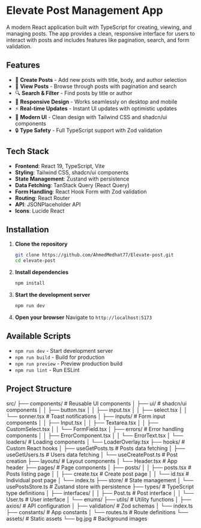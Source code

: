 # Elevate Post Management App

A modern React application built with TypeScript for creating, viewing, and managing posts. The app provides a clean, responsive interface for users to interact with posts and includes features like pagination, search, and form validation.

## Features

- 📝 **Create Posts** - Add new posts with title, body, and author selection
- 👀 **View Posts** - Browse through posts with pagination and search
- 🔍 **Search & Filter** - Find posts by title or author
- 📱 **Responsive Design** - Works seamlessly on desktop and mobile
- ⚡ **Real-time Updates** - Instant UI updates with optimistic updates
- 🎨 **Modern UI** - Clean design with Tailwind CSS and shadcn/ui components
- 🔒 **Type Safety** - Full TypeScript support with Zod validation

## Tech Stack

- **Frontend**: React 19, TypeScript, Vite
- **Styling**: Tailwind CSS, shadcn/ui components
- **State Management**: Zustand with persistence
- **Data Fetching**: TanStack Query (React Query)
- **Form Handling**: React Hook Form with Zod validation
- **Routing**: React Router
- **API**: JSONPlaceholder API
- **Icons**: Lucide React

## Installation

1. **Clone the repository**
   ```bash
   git clone https://github.com/AhmedMedhat77/Elevate-post.git
   cd elevate-post
   ```

2. **Install dependencies**
   ```bash
   npm install
   ```

3. **Start the development server**
   ```bash
   npm run dev
   ```

4. **Open your browser**
   Navigate to `http://localhost:5173`

## Available Scripts

- `npm run dev` - Start development server
- `npm run build` - Build for production
- `npm run preview` - Preview production build
- `npm run lint` - Run ESLint

## Project Structure
src/
├── components/           # Reusable UI components
│   ├── ui/              # shadcn/ui components
│   │   ├── button.tsx
│   │   ├── input.tsx
│   │   ├── select.tsx
│   │   └── sonner.tsx   # Toast notifications
│   ├── inputs/          # Form input components
│   │   ├── Input.tsx
│   │   ├── Textarea.tsx
│   │   ├── CustomSelect.tsx
│   │   └── FormField.tsx
│   ├── errors/          # Error handling components
│   │   ├── ErrorComponent.tsx
│   │   └── ErrorText.tsx
│   └── loaders/         # Loading components
│       └── LoaderOverlay.tsx
├── hooks/               # Custom React hooks
│   ├── useGetPosts.ts   # Posts data fetching
│   ├── useGetUsers.ts   # Users data fetching
│   └── useCreatePost.ts # Post creation
├── layouts/             # Layout components
│   └── Header.tsx       # App header
├── pages/               # Page components
│   ├── posts/
│   │   ├── posts.tsx    # Posts listing page
│   │   ├── create.tsx   # Create post page
│   │   └── id.tsx       # Individual post page
│   └── index.ts
├── store/               # State management
│   └── usePostsStore.ts # Zustand store with persistence
├── types/               # TypeScript type definitions
│   ├── interfaces/
│   │   ├── Post.ts      # Post interface
│   │   └── User.ts      # User interface
│   └── enums/
├── utils/               # Utility functions
│   ├── axios/           # API configuration
│   ├── validation/      # Zod schemas
│   └── index.ts
├── constants/           # App constants
│   └── routes.ts        # Route definitions
└── assets/              # Static assets
    └── bg.jpg           # Background images